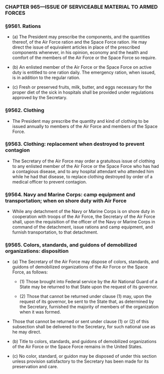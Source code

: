 ### **CHAPTER 965—ISSUE OF SERVICEABLE MATERIAL TO ARMED FORCES**

### §9561. Rations
* (a) The President may prescribe the components, and the quantities thereof, of the Air Force ration and the Space Force ration. He may direct the issue of equivalent articles in place of the prescribed components whenever, in his opinion, economy and the health and comfort of the members of the Air Force or the Space Force so require.

* (b) An enlisted member of the Air Force or the Space Force on active duty is entitled to one ration daily. The emergency ration, when issued, is in addition to the regular ration.

* (c) Fresh or preserved fruits, milk, butter, and eggs necessary for the proper diet of the sick in hospitals shall be provided under regulations approved by the Secretary.

### §9562. Clothing
* The President may prescribe the quantity and kind of clothing to be issued annually to members of the Air Force and members of the Space Force.

### §9563. Clothing: replacement when destroyed to prevent contagion
* The Secretary of the Air Force may order a gratuitous issue of clothing to any enlisted member of the Air Force or the Space Force who has had a contagious disease, and to any hospital attendant who attended him while he had that disease, to replace clothing destroyed by order of a medical officer to prevent contagion.

### §9564. Navy and Marine Corps: camp equipment and transportation; when on shore duty with Air Force
* While any detachment of the Navy or Marine Corps is on shore duty in cooperation with troops of the Air Force, the Secretary of the Air Force shall, upon the requisition of the officer of the Navy or Marine Corps in command of the detachment, issue rations and camp equipment, and furnish transportation, to that detachment.

### §9565. Colors, standards, and guidons of demobilized organizations: disposition
* (a) The Secretary of the Air Force may dispose of colors, standards, and guidons of demobilized organizations of the Air Force or the Space Force, as follows:

  * (1) Those brought into Federal service by the Air National Guard of a State may be returned to that State upon the request of its governor.

  * (2) Those that cannot be returned under clause (1) may, upon the request of its governor, be sent to the State that, as determined by the Secretary, furnished the majority of members of the organization when it was formed.


* Those that cannot be returned or sent under clause (1) or (2) of this subsection shall be delivered to the Secretary, for such national use as he may direct.

* (b) Title to colors, standards, and guidons of demobilized organizations of the Air Force or the Space Force remains in the United States.

* (c) No color, standard, or guidon may be disposed of under this section unless provision satisfactory to the Secretary has been made for its preservation and care.